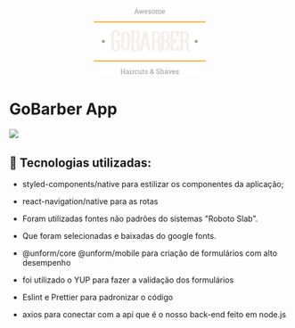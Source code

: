 <h1 align="center">
  <br>
  <img src="github/logo.png" alt="Gobarber" width="200">
</h1>

# GoBarber App

![](https://imgur.com/Bt8wiT3.gif)






## :rocket: Tecnologias utilizadas:

- styled-components/native para estilizar os componentes da aplicação;

- react-navigation/native para as rotas

- Foram utilizadas fontes não padrões do sistemas "Roboto Slab".

- Que foram selecionadas e baixadas do google fonts.

- @unform/core @unform/mobile para criação de formulários com alto desempenho

- foi utilizado o YUP para fazer a validação dos formulários

- Eslint e Prettier para padronizar o código

- axios para conectar com a api que é o nosso back-end feito em node.js
